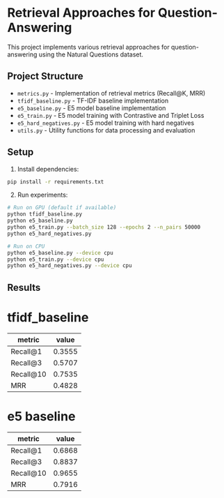 # Retrieval Approaches for Question-Answering

This project implements various retrieval approaches for question-answering using the Natural Questions dataset.

## Project Structure

- `metrics.py` - Implementation of retrieval metrics (Recall@K, MRR)
- `tfidf_baseline.py` - TF-IDF baseline implementation
- `e5_baseline.py` - E5 model baseline implementation
- `e5_train.py` - E5 model training with Contrastive and Triplet Loss
- `e5_hard_negatives.py` - E5 model training with hard negatives
- `utils.py` - Utility functions for data processing and evaluation

## Setup

1. Install dependencies:
```bash
pip install -r requirements.txt
```

2. Run experiments:
```bash
# Run on GPU (default if available)
python tfidf_baseline.py  
python e5_baseline.py     
python e5_train.py --batch_size 128 --epochs 2 --n_pairs 50000
python e5_hard_negatives.py  

# Run on CPU
python e5_baseline.py --device cpu
python e5_train.py --device cpu
python e5_hard_negatives.py --device cpu
```

## Results

# tfidf_baseline
|metric| value|
| ---- | ------|
|Recall@1| 0.3555|
|Recall@3 |0.5707|
|Recall@10 |0.7535|
|MRR | 0.4828|

# e5 baseline
|metric| value|
| ---- | ------|
|Recall@1| 0.6868|
|Recall@3 |0.8837|
|Recall@10 |0.9655|
|MRR | 0.7916|
